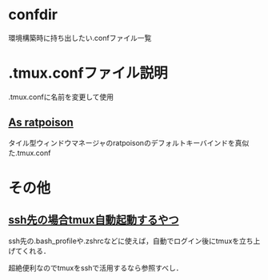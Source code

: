# confdir
環境構築時に持ち出したい.confファイル一覧

# .tmux.confファイル説明
.tmux.confに名前を変更して使用
## [As ratpoison](tmux/.tmux_as_ratpoison.conf)
タイル型ウィンドウマネージャのratpoisonのデフォルトキーバインドを真似た.tmux.conf

# その他
## [ssh先の場合tmux自動起動するやつ](https://gist.github.com/abcang/11bfcff22a0633600aefbb01550b8e38)
ssh先の.bash_profileや.zshrcなどに使えば，自動でログイン後にtmuxを立ち上げてくれる．

超絶便利なのでtmuxをsshで活用するなら参照すべし．
